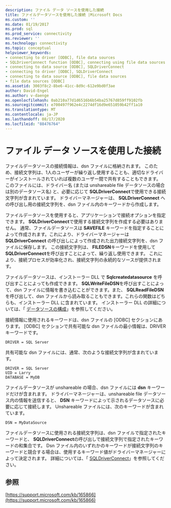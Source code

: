 ```yaml
---
description: ファイル データ ソースを使用した接続
title: ファイルデータソースを使用した接続 |Microsoft Docs
ms.custom: ''
ms.date: 01/19/2017
ms.prod: sql
ms.prod_service: connectivity
ms.reviewer: ''
ms.technology: connectivity
ms.topic: conceptual
helpviewer_keywords:
- connecting to driver [ODBC], file data sources
- SQLDriverConnect function [ODBC], connecting using file data sources
- connecting to data source [ODBC], SQLDriverConnect
- connecting to driver [ODBC], SQLDriverConnect
- connecting to data source [ODBC], file data sources
- file data sources [ODBC]
ms.assetid: 3003f8c2-8be6-41cc-8d9c-612e9bd0f3ae
author: David-Engel
ms.author: v-daenge
ms.openlocfilehash: 0ab210a77d1d6516b6b54ba25767d859ff9102fb
ms.sourcegitcommit: e700497f962e4c2274df16d9e651059b42ff1a10
ms.translationtype: MT
ms.contentlocale: ja-JP
ms.lasthandoff: 08/17/2020
ms.locfileid: "88476764"
---
```

# <a name="connecting-using-file-data-sources"></a>ファイル データ ソースを使用した接続
ファイルデータソースの接続情報は、dsn ファイルに格納されます。 このため、接続文字列は、1人のユーザーが繰り返し使用することも、適切なドライバーがインストールされていれば複数のユーザー間で共有することもできます。 このファイルには、ドライバー名 (または unshareable file データソースの場合は別のデータソース名) と、必要に応じて **SQLDriverConnect**で使用できる接続文字列が含まれています。 ドライバーマネージャーは、 **SQLDriverConnect** への呼び出し用の接続文字列を、dsn ファイル内のキーワードから作成します。  
  
 ファイルデータソースを使用すると、アプリケーションで接続オプションを指定できます。 **SQLDriverConnect**で使用する接続文字列を作成する必要はありません。 通常、ファイルデータソースは **SAVEFILE** キーワードを指定することによって作成されます。これにより、ドライバーマネージャーは **SQLDriverConnect** の呼び出しによって作成された出力接続文字列を、dsn ファイルに保存します。 この接続文字列は、 **FILEDSN**キーワードを使用して**SQLDriverConnect**を呼び出すことによって、繰り返し使用できます。 これにより、接続プロセスが効率化され、接続文字列の永続的なソースが提供されます。  
  
 ファイルデータソースは、インストーラー DLL で **Sqlcreatedatasource** を呼び出すことによっても作成できます。 **SQLWriteFileDSN**を呼び出すことによって、dsn ファイルに情報を書き込むことができます。また、 **SQLReadFileDSN**を呼び出して、dsn ファイルから読み取ることもできます。これらの関数はどちらも、インストーラー DLL に含まれています。 インストーラー DLL の詳細については、「 [データソースの構成](../../../odbc/reference/install/configuring-data-sources.md)」を参照してください。  
  
 接続情報に使用されるキーワードは、dsn ファイルの [ODBC] セクションにあります。 [ODBC] セクションで共有可能な dsn ファイルの最小情報は、DRIVER キーワードです。  
  
```  
DRIVER = SQL Server  
```  
  
 共有可能な dsn ファイルには、通常、次のような接続文字列が含まれています。  
  
```  
DRIVER = SQL Server  
UID = Larry  
DATABASE = MyDB  
```  
  
 ファイルデータソースが unshareable の場合、dsn ファイルには **dsn** キーワードだけが含まれます。 ドライバーマネージャーは、unshareable file データソース内の情報を送信すると、 **DSN** キーワードによって示されるデータソースに必要に応じて接続します。 Unshareable ファイルには、次のキーワードが含まれています。  
  
```  
DSN = MyDataSource  
```  
  
 ファイルデータソースに使用される接続文字列は、dsn ファイルで指定されたキーワードと、 **SQLDriverConnect**の呼び出しで接続文字列で指定されたキーワードの和集合です。 Dsn ファイル内のいずれかのキーワードが接続文字列のキーワードと競合する場合は、使用するキーワード値がドライバーマネージャーによって決定されます。 詳細については、「 [SQLDriverConnect](../../../odbc/reference/syntax/sqldriverconnect-function.md)」を参照してください。  
  
## <a name="see-also"></a>参照  
 [https://support.microsoft.com/kb/165866](https://support.microsoft.com/kb/165866)
